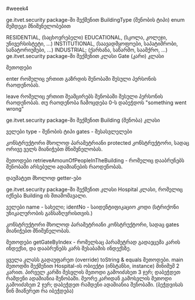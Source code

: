#weeek4

ge.itvet.security package-ში შექმენით BuildingType (შენობის ტიპი) enum შემდეგი მნიშვნელობებით

RESIDENTIAL, (საცხოვრებელი)
EDUCATIONAL, (სკოლა, კოლეჯი, უნივერსისტეტი, ...)
INSTITUTIONAL, (საავადმყოფოები, საპატიმრობი, სანატორიუმები, ...)
INDUSTRIAL; (ქარხანა, საწარმო, საამქრო, ...)
ge.itvet.security package-ში შექმენით კლასი Gate (კარი) კლასი

მეთოდები

enter რომელიც ერთით გაზრდის შენობაში შესული პერსონის რაოდენობას.

leave რომელიც ერთით შეამცირებს შენობაში შესული პერსონის რაოდენობას. თუ რაოდენობა ჩამოცდება 0-ს დაბეჭდოს "something went wrong"

ge.itvet.security package-ში შექმენით Building (შენობა) კლასი

ველები
type - შენობის ტიპი
gates - შესასვლელები

კონსტრუქტორი
მხოლოდ პარამეტრიანი protected კონსტრუქტორი, სადაც ორივე ველს მიანიჭებთ მნიშვნელობას.

მეთოდები
retrieveAmounOfPeopleInTheBuilding - რომელიც დააბრუნებს შენობაში არსებული ადამიანების რაოდენობას.

დაუმატეთ მხოლოდ getter-ები

ge.itvet.security package-ში შექმენით კლასი Hospital კლასი, რომელიც იქნება Building ის შთამომავალი.

ველები
name - სახელი;
identNo - საიდენტიფიკაციო კოდი (სტრიქონი უნიკალურობის განსაზღვრისთვის.)

კონსტრუქტორი
მხოლოდ პარამეტრიანი კონსტრუქტორი, სადაც gates მიანიჭებთ მნიშვნელობას.

მეთოდები
getGateByIndex - რომელსაც პარამეტრად გადაეცემა კარის ინდექსი, და დააბრუნებს კარს შესაბამის ინდექსზე.

ყველა კლასს გადაუფარეთ (override) toString & equals მეთოდები.
main მეთოდში შექმენით Hospital-ის ობიექტი (ინსტანსი, instance) მინიმუმ 2 კარით.
პირველ კარში შესვლის მეთოდი გამოიძახეთ 3 ჯერ;
დაბეჭდეთ რამდენი ადამიანია შენობაში.
მეორე კარიდან გამოსვლის მეთოდი გამოიძახეთ 2 ჯერ;
დაბეჭდეთ რამდენი ადამიანია შენობაში. (ბეჭდვისას წინ მიაწერეთ რა იბეჭდება)

